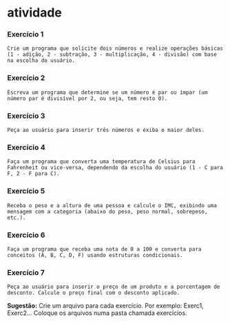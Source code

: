 # atividade   
### Exercício 1
    Crie um programa que solicite dois números e realize operações básicas (1 - adição, 2 - subtração, 3 - multiplicação, 4 - divisão) com base na escolha do usuário.  
### Exercício 2
    Escreva um programa que determine se um número é par ou ímpar (um número par é divisível por 2, ou seja, tem resto 0).  
### Exercício 3
    Peça ao usuário para inserir três números e exiba o maior deles.  
### Exercício 4
    Faça um programa que converta uma temperatura de Celsius para Fahrenheit ou vice-versa, dependendo da escolha do usuário (1 - C para F, 2 - F para C).  
### Exercício 5
    Receba o peso e a altura de uma pessoa e calcule o IMC, exibindo uma mensagem com a categoria (abaixo do peso, peso normal, sobrepeso, etc.).
### Exercício 6
    Faça um programa que receba uma nota de 0 a 100 e converta para conceitos (A, B, C, D, F) usando estruturas condicionais.
### Exercício 7
    Peça ao usuário para inserir o preço de um produto e a porcentagem de desconto. Calcule o preço final com o desconto aplicado.

**Sugestão:** Crie um arquivo para cada exercício. Por exemplo: Exerc1, Exerc2... Coloque os arquivos numa pasta chamada exercicios.